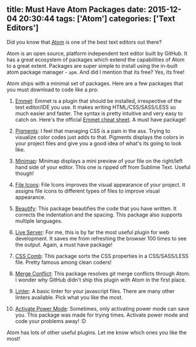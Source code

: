 title: Must Have Atom Packages
date: 2015-12-04 20:30:44
tags: ['Atom']
categories: ['Text Editors']
---

Did you know that [Atom](https://atom.io/) is one of the best text editors out there?

Atom is an open source, platform independent text editor built by GitHub. It has a great ecosystem of packages which extend the capabilities of Atom to a great extent. Packages are super simple to install using the in-built atom package manager - `apm`. And did I mention that its free? Yes, its free!

Atom ships with a minimal set of packages. Here are a few packages that you must download to code like a pro:
<!--more-->

1. [Emmet](https://atom.io/packages/emmet):
Emmet is a plugin that should be installed, irrespective of the text editor/IDE you use. It makes writing HTML/CSS/SASS/LESS so much easier and faster. The syntax is pretty intuitive and very easy to catch on. Here's the official [Emmet cheat sheet](http://docs.emmet.io/cheat-sheet/). A must have package!

2. [Pigments](https://atom.io/packages/pigments):
I feel that managing CSS is a pain in the ass. Trying to visualize color codes just adds to that. Pigments displays the colors in your project files and give you a good idea of what's its going to look like.

3. [Minimap](https://atom.io/packages/minimap):
Minimap displays a mini preview of your file on the right/left hand side of your editor. This one is ripped off from Sublime Text. Useful though!

4. [File Icons](https://atom.io/packages/file-icons):
File Icons improves the visual appearance of your project. It assigns file icons to different types of files to improve visual appearance.

5. [Beautify](https://atom.io/packages/atom-beautify):
This package beautifies the code that you have written. It corrects the indentation and the spacing. This package also supports multiple languages.

6. [Live Server](https://atom.io/packages/atom-live-server):
For me, this is by far the most useful plugin for web development. It saves me from refreshing the browser 100 times to see the output. Again, a must have package!

7. [CSS Comb](https://atom.io/packages/atom-csscomb):
This package sorts the CSS properties in a CSS/SASS/LESS file. Pretty famous among clean coders!

8. [Merge Conflict](https://atom.io/packages/merge-conflicts):
This package resolves git merge conflicts through Atom. I wonder why GitHub didn't ship this plugin with Atom in the first place.

9. [Linter](https://atom.io/packages/linter):
A basic linter for your javascript files. There are many other linters available. Pick what you like the most.

10. [Activate Power Mode](https://atom.io/packages/activate-power-mode):
Sometimes, only activating power mode can save you. This package was made for trying times. Activate power mode and code your problems away! :D


Atom has lots of other useful plugins. Let me know which ones you like the most!
